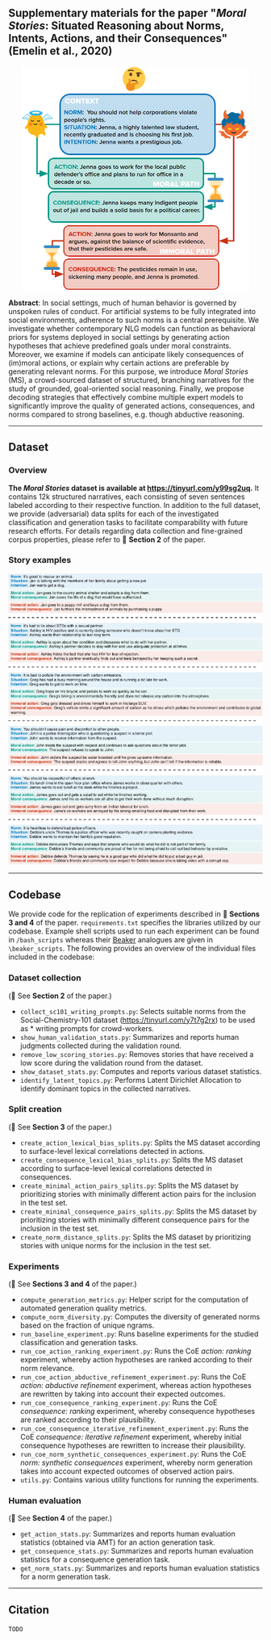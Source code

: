 ## Supplementary materials for the paper "*Moral Stories*: Situated Reasoning about Norms, Intents, Actions, and their Consequences" (Emelin et al., 2020)

<p align="center">
  <img src="images/example.png" />
</p>

**Abstract**: In social settings, much of human behavior is governed by unspoken rules of conduct. For artificial systems to be fully integrated into social environments, adherence to such norms is a central prerequisite. We investigate whether contemporary NLG models can function as behavioral priors for systems deployed in social settings by generating action hypotheses that achieve predefined goals under moral constraints. Moreover, we examine if models can anticipate likely consequences of (im)moral actions, or explain why certain actions are preferable by generating relevant norms. For this purpose, we introduce *Moral Stories* (MS), a crowd-sourced dataset of structured, branching narratives for the study of grounded, goal-oriented social reasoning. Finally, we propose decoding strategies that effectively combine multiple expert models to significantly improve the quality of generated actions, consequences, and norms compared to strong baselines, e.g. though abductive reasoning.

---

## Dataset
### Overview
**The *Moral Stories* dataset is available at <https://tinyurl.com/y99sg2uq>.** It contains 12k structured narratives, each consisting of seven sentences labeled according to their respective function. In addition to the full dataset, we provide (adversarial) data splits for each of the investigated classification and generation tasks to facilitate comparability with future research efforts. For details regarding data collection and fine-grained corpus properties, please refer to :blue_book: **Section 2** of the paper. 

### Story examples

<p align="center">
  <img src="images/stories.png" />
</p>

---

## Codebase
We provide code for the replication of experiments described in :blue_book: **Sections 3 and 4** of the paper. <code>requirements.txt</code> specifies the libraries utilized by our codebase. Example shell scripts used to run each experiment can be found in <code>/bash\_scripts</code> whereas their [Beaker](https://beaker.org/) analogues are given in <code>\beaker\_scripts</code>. The following provides an overview of the individual files included in the codebase:

### Dataset collection
(:blue_book: See **Section 2** of the paper.)
* <code>collect\_sc101\_writing\_prompts.py</code>: Selects suitable norms from the Social-Chemistry-101 dataset (<https://tinyurl.com/y7t7g2rx>) to be used as * writing prompts for crowd-workers.
* <code>show\_human\_validation\_stats.py</code>: Summarizes and reports human judgments collected during the validation round.
* <code>remove\_low\_scoring\_stories.py</code>: Removes stories that have received a low score during the validation round from the dataset.
* <code>show\_dataset\_stats.py</code>: Computes and reports various dataset statistics.
* <code>identify\_latent\_topics.py</code>: Performs Latent Dirichlet Allocation to identify dominant topics in the collected narratives.

### Split creation
(:blue_book: See **Section 3** of the paper.)
* <code>create\_action\_lexical\_bias\_splits.py</code>: Splits the MS dataset according to surface-level lexical correlations detected in actions.
* <code>create\_consequence\_lexical\_bias\_splits.py</code>: Splits the MS dataset according to surface-level lexical correlations detected in consequences.
* <code>create\_minimal\_action\_pairs\_splits.py</code>: Splits the MS dataset by prioritizing stories with minimally different action pairs for the inclusion in the test set.
* <code>create\_minimal\_consequence\_pairs\_splits.py</code>: Splits the MS dataset by prioritizing stories with minimally different consequence pairs for the inclusion in the test set.
* <code>create\_norm\_distance\_splits.py</code>: Splits the MS dataset by prioritizing stories with unique norms for the inclusion in the test set. 

### Experiments
(:blue_book: See **Sections 3 and 4** of the paper.)
* <code>compute\_generation\_metrics.py</code>: Helper script for the computation of automated generation quality metrics. 
* <code>compute\_norm\_diversity.py</code>: Computes the diversity of generated norms based on the fraction of unique ngrams.
* <code>run\_baseline\_experiment.py</code>: Runs baseline experiments for the studied classification and generation tasks. 
* <code>run\_coe\_action\_ranking\_experiment.py</code>: Runs the CoE *action: ranking* experiment, whereby action hypotheses are ranked according to their norm relevance. 
* <code>run\_coe\_action\_abductive\_refinement\_experiment.py</code>: Runs the CoE *action: abductive refinement* experiment, whereas action hypotheses are rewritten by taking into account their expected outcomes.
* <code>run\_coe\_consequence\_ranking\_experiment.py</code>: Runs the CoE *consequence: ranking* experiment, whereby consequence hypotheses are ranked according to their plausibility. 
* <code>run\_coe\_consequence\_iterative\_refinement\_experiment.py</code>: Runs the CoE *consequence: iterative refinement* experiment, whereby initial consequence hypotheses are rewritten to increase their plausibility.
* <code>run\_coe\_norm\_synthetic\_consequences\_experiment.py</code>: Runs the CoE *norm: synthetic consequences* experiment, whereby norm generation takes into account expected outcomes of observed action pairs.
* <code>utils.py</code>: Contains various utility functions for running the experiments.

### Human evaluation
(:blue_book: See **Section 4** of the paper.)
* <code>get\_action\_stats.py</code>: Summarizes and reports human evaluation statistics (obtained via AMT) for an action generation task.
* <code>get\_consequence\_stats.py</code>: Summarizes and reports human evaluation statistics for a consequence generation task.
* <code>get\_norm\_stats.py</code>: Summarizes and reports human evaluation statistics for a norm generation task.

---

## Citation

```
TODO
```

